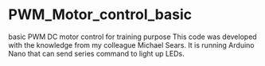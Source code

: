 # PWM_Motor_control_basic
basic PWM DC motor control for training purpose
This code was developed with the knowledge from my colleague Michael Sears.
It is running Arduino Nano that can send series command to light up LEDs.
